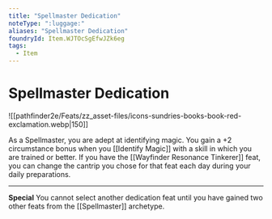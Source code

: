 ```yaml
---
title: "Spellmaster Dedication"
noteType: ":luggage:"
aliases: "Spellmaster Dedication"
foundryId: Item.WJTOcSgEfwJZk6eg
tags:
  - Item
---
```


# Spellmaster Dedication
![[pathfinder2e/Feats/zz_asset-files/icons-sundries-books-book-red-exclamation.webp|150]]

As a Spellmaster, you are adept at identifying magic. You gain a +2 circumstance bonus when you [[Identify Magic]] with a skill in which you are trained or better. If you have the [[Wayfinder Resonance Tinkerer]] feat, you can change the cantrip you chose for that feat each day during your daily preparations.

* * *

**Special** You cannot select another dedication feat until you have gained two other feats from the [[Spellmaster]] archetype.
